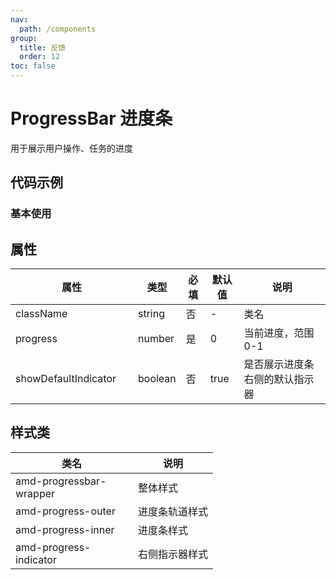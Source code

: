 ```yaml
---
nav:
  path: /components
group:
  title: 反馈
  order: 12
toc: false
---
```


# ProgressBar 进度条
用于展示用户操作、任务的进度

## 代码示例
### 基本使用
<code src='../../demo/pages/ProgressBar'></code>



## 属性

| 属性 | 类型 | 必填 | 默认值 | 说明 |
| -----|-----|-----|-----|----- |
| className | string | 否 | - | 类名 |
| progress | number | 是 | 0 | 当前进度，范围 0-1 |
| showDefaultIndicator | boolean | 否 | true | 是否展示进度条右侧的默认指示器 |

## 样式类

| 类名 | 说明 |
| ----|----|
| amd-progressbar-wrapper  | 整体样式 |
| amd-progress-outer | 进度条轨道样式 |
| amd-progress-inner | 进度条样式 |
| amd-progress-indicator | 右侧指示器样式 |

<style>
table th:first-of-type { width: 180px; }
.__dumi-default-layout-content article table:first-of-type th:nth-of-type(2)  {
    width: 140px
}
.__dumi-default-layout-content article table:first-of-type th:nth-of-type(3)  {
    width: 30px
}
.__dumi-default-layout-content article table:first-of-type th:nth-of-type(4)  {
    width: 110px
}
</style>

